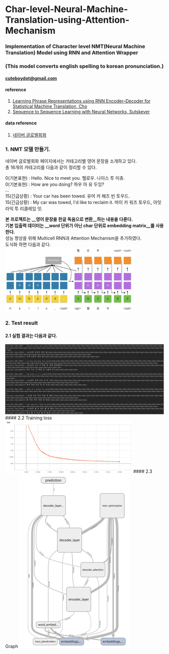 # Char-level-Neural-Machine-Translation-using-Attention-Mechanism  
### Implementation of Character level NMT(Neural Machine Translation) Model using RNN and Attention Wrapper  
### (This model converts english spelling to korean pronunciation.)  
  
#### cuteboydot@gmail.com  
  
#### reference  
1. [Learning Phrase Representations using RNN Encoder–Decoder for Statistical Machine Translation, Cho](http://emnlp2014.org/papers/pdf/EMNLP2014179.pdf)  
2. [Sequence to Sequence Learning with Neural Networks, Sutskever](https://papers.nips.cc/paper/5346-sequence-to-sequence-learning-with-neural-networks.pdf)  
  
#### data reference
1. [네이버 글로벌회화](http://phrasebook.naver.com/detail.nhn?bigCategoryNo=2&targetLanguage=en)  
  
### 1. NMT 모델 만들기.  
네이버 글로벌회화 페이지에서는 카테고리별 영어 문장을 소개하고 있다.  
총 16개의 카테고리를 다음과 같이 정리할 수 있다.  
  
0(기본표현) : Hello. Nice to meet you.  헬로우. 나이스 투 미츄.  
0(기본표현) : How are you doing?  하우 아 유 두잉?  
...  
15(긴급상황) : Your car has been towed.  유어 카 해즈 빈 토우드.  
15(긴급상황) : My car was towed, I'd like to reclaim it.  마이 카 워즈 토우드, 아잇 라익 투 리클레임 잇.  

**본 프로젝트는 __영어 문장을 한글 독음으로 변환__하는 내용을 다룬다.**  
**기본 입출력 데이터는 __word 단위가 아닌 char 단위로 embedding matrix__를 사용한다.**  
성능 향상을 위해 Multicell RNN과 Attention Mechanism을 추가하였다.  
도식화 하면 다음과 같다.  
<img src="./img/nmt_model.png" width="80%">  
  
### 2. Test result 
#### 2.1 실험 결과는 다음과 같다.  
<img src="./img/nmt_test_result.png" width="110%">  
#### 2.2 Training loss  
<img src="./img/nmt_loss.png" width="80%">  
#### 2.3 Graph  
<img src="./img/nmt_graph.png" width="70%">  
